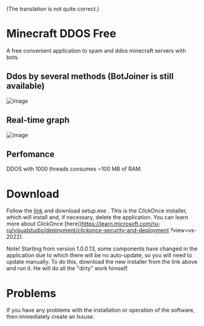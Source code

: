 

(The translation is not quite correct.)

# Minecraft DDOS Free

A free convenient application to spam and ddos minecraft servers with bots.

## Ddos by several methods (BotJoiner is still available)
![image](https://user-images.githubusercontent.com/93156853/216658594-945b9351-86ee-4245-b903-fcdb97180e3d.png)


## Real-time graph
![image](https://user-images.githubusercontent.com/93156853/216661121-97959e39-4c38-4c4f-8310-847481b84656.png)

## Perfomance
DDOS with 1000 threads consumes ~100 MB of RAM.


# Download

Follow the [link](https://github.com/Titlehhhh/Minecraft-DDOS-Free/releases/tag/Main ) and download setup.exe . This is the ClickOnce installer, which will install and, if necessary, delete the application. You can learn more about ClickOnce [here](https://learn.microsoft.com/ru-ru/visualstudio/deployment/clickonce-security-and-deployment ?view=vs-2022).

Note! Starting from version 1.0.0.13, some components have changed in the application due to which there will be no auto-update, so you will need to update manually. To do this, download the new installer from the link above and run it. He will do all the "dirty" work himself. 


# Problems

If you have any problems with the installation or operation of the software, then immediately create an Issuse.


